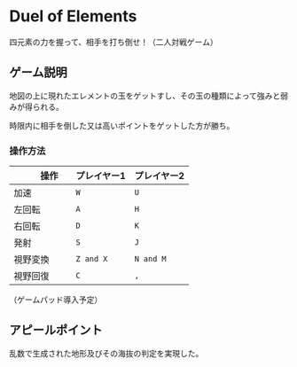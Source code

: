 #   Duel of Elements

四元素の力を握って、相手を打ち倒せ！（二人対戦ゲーム）

## ゲーム説明

地図の上に現れたエレメントの玉をゲットすし、その玉の種類によって強みと弱みが得られる。

時限内に相手を倒した又は高いポイントをゲットした方が勝ち。

### 操作方法
|　　操作　　| プレイヤー1 | プレイヤー2 |
|------------|-------------|-------------|
| 加速 | `W` | `U` |
| 左回転 | `A` | `H` |
| 右回転 | `D` | `K` |
| 発射 | `S` | `J` |
| 視野変換 | `Z and X` | `N and M` |
| 視野回復 | `C` | `,` |
（ゲームパッド導入予定）

## アピールポイント

乱数で生成された地形及びその海抜の判定を実現した。